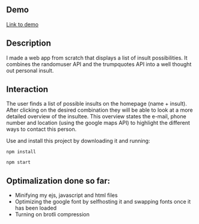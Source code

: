 <!-- Add a link to your live demo in Github Pages 🌐-->

## Demo

[Link to demo](www.google.com)

<!-- ☝️ replace this description with a description of your own work -->

## Description

I made a web app from scratch that displays a list of insult possibilities. It combines the randomuser API and the trumpquotes API into a well thought out personal insult.

## Interaction

The user finds a list of possible insults on the homepage (name + insult). After clicking on the desired combination they will be able to look at a more detailed overview of the insultee. This overview states the e-mail, phone number and location (using the google maps API) to highlight the different ways to contact this person.

<!-- Add a nice image here at the end of the week, showing off your shiny frontend 📸 -->

<!-- Maybe a table of contents here? 📚 -->

<!-- How about a section that describes how to install this project? 🤓 -->

Use and install this project by downloading it and running:

`npm install`

`npm start`

<!-- ...but how does one use this project? What are its features 🤔 -->

<!-- What external data source is featured in your project and what are its properties 🌠 -->

<!-- Maybe a checklist of done stuff and stuff still on your wishlist? ✅ -->

## Optimalization done so far:

- Minifying my ejs, javascript and html files
- Optimizing the google font by selfhosting it and swapping fonts once it has been loaded
- Turning on brotli compression

<!-- How about a license here? 📜 (or is it a licence?) 🤷 -->
